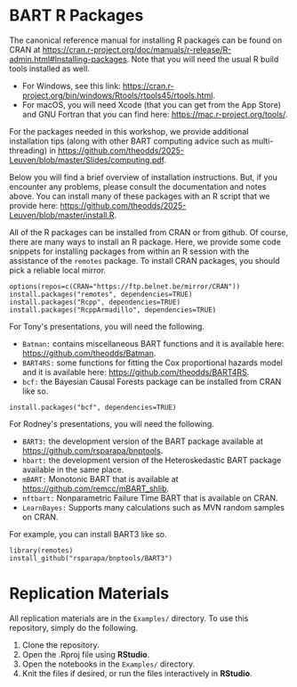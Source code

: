 
# BART R Packages

The canonical reference manual for installing R packages can be found on CRAN at
<https://cran.r-project.org/doc/manuals/r-release/R-admin.html#Installing-packages>.
Note that you will need the usual R build tools installed as well.

- For Windows, see this link: <https://cran.r-project.org/bin/windows/Rtools/rtools45/rtools.html>.
- For macOS, you will need Xcode (that you can get from the App Store) and
  GNU Fortran that you can find here: 
  <https://mac.r-project.org/tools/>.

For the packages needed in this workshop, we provide additional installation tips (along with other BART computing advice such as multi-threading) in
<https://github.com/theodds/2025-Leuven/blob/master/Slides/computing.pdf>. 

Below you will find a brief overview of installation instructions. But, if you
encounter any problems, please consult the documentation and notes above. 
You can install many of these packages with an R script that we provide here:
<https://github.com/theodds/2025-Leuven/blob/master/install.R>.

All of the R packages can be installed from CRAN or from github.  Of course,
there are many ways to install an R package.  Here, we provide some
code snippets for installing packages from within an R session with
the assistance of the `remotes` package.  To install CRAN packages, 
you should pick a reliable local mirror.

```
options(repos=c(CRAN="https://ftp.belnet.be/mirror/CRAN"))
install.packages("remotes", dependencies=TRUE)
install.packages("Rcpp", dependencies=TRUE)
install.packages("RcppArmadillo", dependencies=TRUE)
```

For Tony's presentations, you will need the following.

- `Batman:` contains miscellaneous BART functions and it is available here: <https://github.com/theodds/Batman>.
- `BART4RS:` some functions for fitting the Cox proportional hazards
   model and it is available here: <https://github.com/theodds/BART4RS>.
- `bcf:` the Bayesian Causal Forests package can be installed from CRAN like so.

```
install.packages("bcf", dependencies=TRUE)
```

For Rodney's presentations, you will need the following.
- `BART3:` the development version of the BART package available at
<https://github.com/rsparapa/bnptools>.
- `hbart:` the development version of the Heteroskedastic BART
package available in the same place.
- `mBART:` Monotonic BART that is available at <https://github.com/remcc/mBART_shlib>.
- `nftbart:` Nonparametric Failure Time BART that is available on CRAN.
- `LearnBayes:` Supports many calculations such as MVN random samples on CRAN.

For example, you can install BART3 like so.

```
library(remotes)
install_github("rsparapa/bnptools/BART3")
```

# Replication Materials

All replication materials are in the `Examples/` directory. To use this
repository, simply do the following.

1. Clone the repository.
2. Open the .Rproj file using **RStudio**.
3. Open the notebooks in the `Examples/` directory.
4. Knit the files if desired, or run the files interactively in **RStudio**.
